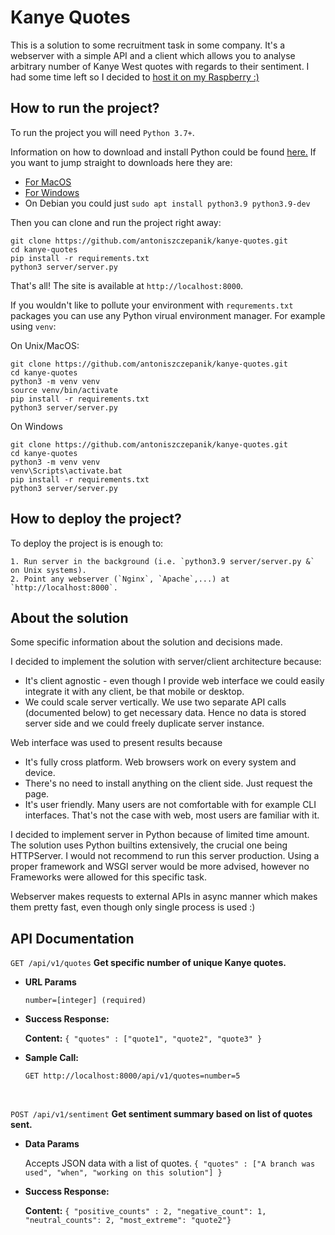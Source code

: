 # Kanye Quotes
This is a solution to some recruitment task in some company. 
It's a webserver with a simple API and a client which allows you to
analyse arbitrary number of Kanye West quotes with regards to their sentiment. 
I had some time left so I decided to [host it on my Raspberry :)](https://kanye.antoniszczepanik.com/)

## How to run the project?
To run the project you will need `Python 3.7+`.

Information on how to download and install Python could be found [here.](https://wiki.python.org/moin/BeginnersGuide/Download)
If you want to jump straight to downloads here they are:
* [For MacOS](https://www.python.org/downloads/mac-osx/)
* [For Windows](https://www.python.org/downloads/mac-osx/)
* On Debian you could just `sudo apt install python3.9 python3.9-dev`

Then you can clone and run the project right away:
```
git clone https://github.com/antoniszczepanik/kanye-quotes.git
cd kanye-quotes
pip install -r requirements.txt
python3 server/server.py
```

That's all! The site is available at `http://localhost:8000`.

If you wouldn't like to pollute your environment with `requrements.txt` packages you
can use any Python virual environment manager. For example using `venv`:

On Unix/MacOS:
```
git clone https://github.com/antoniszczepanik/kanye-quotes.git
cd kanye-quotes
python3 -m venv venv
source venv/bin/activate
pip install -r requirements.txt
python3 server/server.py
```

On Windows
```
git clone https://github.com/antoniszczepanik/kanye-quotes.git
cd kanye-quotes
python3 -m venv venv
venv\Scripts\activate.bat
pip install -r requirements.txt
python3 server/server.py
```


## How to deploy the project?
To deploy the project is is enough to:

	1. Run server in the background (i.e. `python3.9 server/server.py &` on Unix systems).
	2. Point any webserver (`Nginx`, `Apache`,...) at `http://localhost:8000`.

## About the solution

Some specific information about the solution and decisions made.

I decided to implement the solution with server/client architecture because:
* It's client agnostic - even though I provide web interface we could easily integrate it with any client, be that mobile or desktop.
* We could scale server vertically. We use two separate API calls (documented below) to get necessary data. Hence no data is stored server side and we could freely duplicate server instance.

Web interface was used to present results because
* It's fully cross platform. Web browsers work on every system and device.
* There's no need to install anything on the client side. Just request the page.
* It's user friendly. Many users are not comfortable with for example CLI interfaces. That's not the case with web, most users are familiar with it.

I decided to implement server in Python because of limited time amount.
The solution uses Python builtins extensively, the crucial one being HTTPServer.
I would not recommend to run this server production. Using a proper 
framework and WSGI server would be more advised, however no Frameworks were allowed for this specific task.

Webserver makes requests to external APIs in async manner which makes them
pretty fast, even though only single process is used :)


**API Documentation**
----

`GET /api/v1/quotes`  <b>Get specific number of unique Kanye quotes.</b>
  
*  **URL Params**
 
   `number=[integer] (required)`

* **Success Response:**
 
    **Content:** `{ "quotes" : ["quote1", "quote2", "quote3" }`
 
* **Sample Call:**

  `GET http://localhost:8000/api/v1/quotes=number=5`
  
  </br>

`POST /api/v1/sentiment`  <b>Get sentiment summary based on list of quotes sent.</b>

* **Data Params**

  Accepts JSON data with a list of quotes.
  `{ "quotes" : ["A branch was used", "when", "working on this solution"] }`


* **Success Response:**
 
    **Content:** `{ "positive_counts" : 2, "negative_count": 1, "neutral_counts": 2, "most_extreme": "quote2"}`
